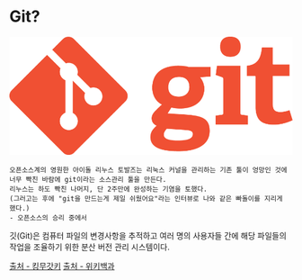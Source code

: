 # Git?
![Git](img/Chap1.png)  
```
오픈소스계의 영원한 아이돌 리누스 토발즈는 리눅스 커널을 관리하는 기존 툴이 엉망인 것에 너무 빡친 바람에 git이라는 소스관리 툴을 만든다.
리누스는 하도 빡친 나머지, 단 2주만에 완성하는 기염을 토했다.
(그러고는 후에 "git을 만드는게 제일 쉬웠어요"라는 인터뷰로 나와 같은 빠돌이를 지리게 했다.)
- 오픈소스의 승리 중에서
```
  
깃(Git)은 컴퓨터 파일의 변경사항을 추적하고 여러 명의 사용자들 간에 해당 파일들의 작업을 조율하기 위한 분산 버전 관리 시스템이다.  
  
[출처 - 킹무갓키](https://namu.wiki/w/Git)
[출처 - 위키백과](https://ko.wikipedia.org/wiki/%EA%B9%83_(%EC%86%8C%ED%94%84%ED%8A%B8%EC%9B%A8%EC%96%B4))
